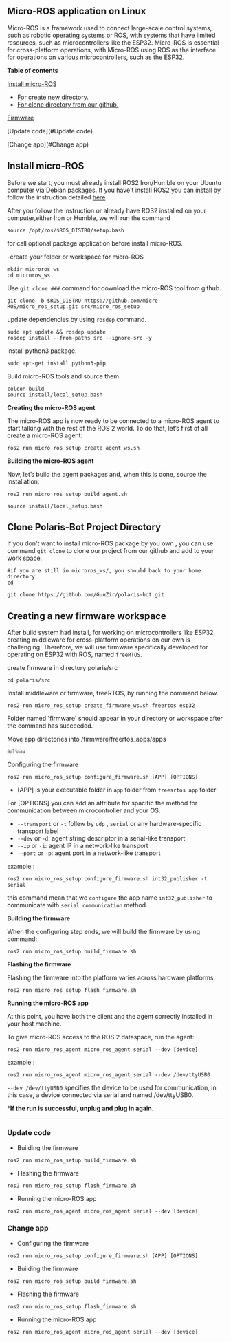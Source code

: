 
## Micro-ROS application on Linux

Micro-ROS is a framework used to connect large-scale control systems, such as robotic operating systems or ROS, with systems that have limited resources, such as microcontrollers like the ESP32. Micro-ROS is essential for cross-platform operations, with Micro-ROS using ROS as the interface for operations on various microcontrollers, such as the ESP32.

**Table of contents**

[Install micro-ROS](#Install%20micro-ROS )

-   [For create new directory.](#Install%20micro-ROS)
-   [For clone directory from our github.](#Clone%20Polaris-Bot%20Project%20Directory)

[Firmware](#Creating%20a%20new%20firmware%20workspace)

[Update code](#Update code)

[Change app](#Change app)

## Install micro-ROS

Before we start, you must already install ROS2 Iron/Humble on your Ubuntu computer via Debian packages. If you have't install ROS2 you can install by follow the instruction detailed [here](https://docs.ros.org/en/humble/Installation/Ubuntu-Install-Debians.html)

After you follow the instruction or already have ROS2 installed on your computer,either Iron or Humble, we will run the command

```plaintext
source /opt/ros/$ROS_DISTRO/setup.bash
```

  
for call optional package application before install micro-ROS.

-create your folder or workspace for micro-ROS

```plaintext
mkdir microros_ws
cd microros_ws
```

Use `git clone ###` command for download the micro-ROS tool from github.

```plaintext
git clone -b $ROS_DISTRO https://github.com/micro-ROS/micro_ros_setup.git src/micro_ros_setup
```

update dependencies by using `rosdep` command.

```plaintext
sudo apt update && rosdep update
rosdep install --from-paths src --ignore-src -y
```

install python3 package.

```plaintext
sudo apt-get install python3-pip
```

Build micro-ROS tools and source them

```plaintext
colcon build
source install/local_setup.bash
```

**Creating the micro-ROS agent**

The micro-ROS app is now ready to be connected to a micro-ROS agent to start talking with the rest of the ROS 2 world. To do that, let’s first of all create a micro-ROS agent:

```plaintext
ros2 run micro_ros_setup create_agent_ws.sh
```

**Building the micro-ROS agent**

Now, let’s build the agent packages and, when this is done, source the installation:

```plaintext
ros2 run micro_ros_setup build_agent.sh
```

```plaintext
source install/local_setup.bash
```

## Clone Polaris-Bot Project Directory

If you don't want to install micro-ROS package by you own , you can use command `git clone` to clone our project from our github and add to your work space.

```plaintext
#if you are still in microros_ws/, you should back to your home directory
cd 

git clone https://github.com/GunZir/polaris-bot.git
```

## Creating a new firmware workspace

After build system had install, for working on microcontrollers like ESP32, creating middleware for cross-platform operations on our own is challenging. Therefore, we will use firmware specifically developed for operating on ESP32 with ROS, named `freeRTOS`.

create firmware in directory polaris/src

```plaintext
cd polaris/src
```

Install middleware or firmware, freeRTOS, by running the command below.

```plaintext
ros2 run micro_ros_setup create_firmware_ws.sh freertos esp32
```

Folder named 'firmware' should appear in your directory or workspace after the command has succeeded.

Move app directories into /firmware/freertos_apps/apps

```plaintext
ติดไว้ก่อน
```

  
Configuring the firmware

```plaintext
ros2 run micro_ros_setup configure_firmware.sh [APP] [OPTIONS]
```

-   [APP] is your executable folder in `app` folder from `freesrtos app` folder

For [OPTIONS] you can add an attribute for spacific the method for communication between microcontroller and your OS.

-   `--transport` or `-t` follew by `udp` , `serial` or any hardware-specific transport label
-   `--dev` or `-d`: agent string descriptor in a serial-like transport
-   `--ip` or `-i`: agent IP in a network-like transport
-   `--port` or `-p`: agent port in a network-like transport

example :

```plaintext
ros2 run micro_ros_setup configure_firmware.sh int32_publisher -t serial
```

this command mean that we `configure` the app name `int32_publisher` to communicate with `serial communication` method.

**Building the firmware**

When the configuring step ends, we will build the firmware by using command:

```plaintext
ros2 run micro_ros_setup build_firmware.sh
```

**Flashing the firmware**

Flashing the firmware into the platform varies across hardware platforms.

```plaintext
ros2 run micro_ros_setup flash_firmware.sh
```

**Running the micro-ROS app**

At this point, you have both the client and the agent correctly installed in your host machine.

To give micro-ROS access to the ROS 2 dataspace, run the agent:

```plaintext
ros2 run micro_ros_agent micro_ros_agent serial --dev [device]
```

example :

```plaintext
ros2 run micro_ros_agent micro_ros_agent serial --dev /dev/ttyUSB0
```

`--dev /dev/ttyUSB0` specifies the device to be used for communication, in this case, a device connected via serial and named /dev/ttyUSB0.

***If the run is successful, unplug and plug in again.**

----------

### Update code

-   Building the firmware

```plaintext
ros2 run micro_ros_setup build_firmware.sh
```

-   Flashing the firmware

```plaintext
ros2 run micro_ros_setup flash_firmware.sh
```

-   Running the micro-ROS app

```plaintext
ros2 run micro_ros_agent micro_ros_agent serial --dev [device]
```

### Change app

-   Configuring the firmware

```plaintext
ros2 run micro_ros_setup configure_firmware.sh [APP] [OPTIONS]
```

-   Building the firmware

```plaintext
ros2 run micro_ros_setup build_firmware.sh
```

-   Flashing the firmware

```plaintext
ros2 run micro_ros_setup flash_firmware.sh
```

-   Running the micro-ROS app

```plaintext
ros2 run micro_ros_agent micro_ros_agent serial --dev [device]
```

